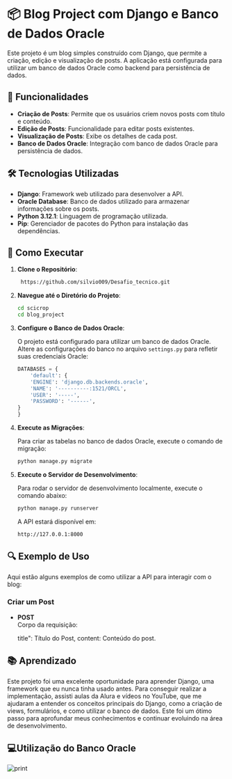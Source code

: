 # 📦 Blog Project com Django e Banco de Dados Oracle

Este projeto é um blog simples construído com Django, que permite a criação, edição e visualização de posts. A aplicação está configurada para utilizar um banco de dados Oracle como backend para persistência de dados.

## 🚀 Funcionalidades

- **Criação de Posts**: Permite que os usuários criem novos posts com título e conteúdo.
- **Edição de Posts**: Funcionalidade para editar posts existentes.
- **Visualização de Posts**: Exibe os detalhes de cada post.
- **Banco de Dados Oracle**: Integração com banco de dados Oracle para persistência de dados.


## 🛠️ Tecnologias Utilizadas

- **Django**: Framework web utilizado para desenvolver a API.
- **Oracle Database**: Banco de dados utilizado para armazenar informações sobre os posts.
- **Python 3.12.1**: Linguagem de programação utilizada.
- **Pip**: Gerenciador de pacotes do Python para instalação das dependências.
  
## 📝 Como Executar

1. **Clone o Repositório**:

    ```bash
     https://github.com/silvio009/Desafio_tecnico.git
    ```

2. **Navegue até o Diretório do Projeto**:

    ```bash
    cd scicrop
    cd blog_project
    ```

3. **Configure o Banco de Dados Oracle**:

    O projeto está configurado para utilizar um banco de dados Oracle. Altere as configurações do banco no arquivo `settings.py` para refletir suas credenciais Oracle:

    ```python
    DATABASES = {
        'default': {
        'ENGINE': 'django.db.backends.oracle',
        'NAME': '----------:1521/ORCL',  
        'USER': '-----',
        'PASSWORD': '------',
    }
    }
    ```

4. **Execute as Migrações**:

    Para criar as tabelas no banco de dados Oracle, execute o comando de migração:

    ```bash
    python manage.py migrate
    ```

5. **Execute o Servidor de Desenvolvimento**:

    Para rodar o servidor de desenvolvimento localmente, execute o comando abaixo:

    ```bash
    python manage.py runserver
    ```

    A API estará disponível em:

    ```http
    http://127.0.0.1:8000
    ```

## 🔍 Exemplo de Uso

Aqui estão alguns exemplos de como utilizar a API para interagir com o blog:

### Criar um Post

- **POST**  
  Corpo da requisição:
  
    title": Título do Post,
    content: Conteúdo do post.


## 📚 Aprendizado

Este projeto foi uma excelente oportunidade para aprender Django, uma framework que eu nunca tinha usado antes. Para conseguir realizar a implementação, assisti aulas da Alura e vídeos no YouTube, que me ajudaram a entender os conceitos principais do Django, como a criação de views, formulários, e como utilizar o banco de dados. Este foi um ótimo passo para aprofundar meus conhecimentos e continuar evoluindo na área de desenvolvimento.


##  💻Utilização do Banco Oracle
![print](https://github.com/user-attachments/assets/7343aa60-1a42-43bd-a050-b9e75772f612)

